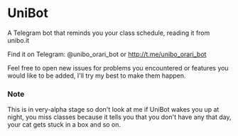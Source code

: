 # UniBot
A Telegram bot that reminds you your class schedule, reading it from unibo.it

Find it on Telegram: @unibo_orari_bot or http://t.me/unibo_orari_bot

Feel free to open new issues for problems you encountered or features you would like
to be added, I'll try my best to make them happen.

### Note
This is in very-alpha stage so don't look at me if UniBot wakes you up at night,
you miss classes because it tells you that you don't have any that day,
your cat gets stuck in a box and so on.
